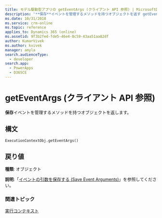 ```yaml
---
title: モデル駆動型アプリの getEventArgs (クライアント API 参照) | MicrosoftDocs
description: '**保存**イベントを管理するメソッドを持つオブジェクトを返す getEventArgs メソッドの詳細。'
ms.date: 10/31/2018
ms.service: crm-online
ms.topic: reference
applies_to: Dynamics 365 (online)
ms.assetid: 9f3b2fed-fde5-46e4-8c59-43aa51aa82df
author: KumarVivek
ms.author: kvivek
manager: amyla
search.audienceType:
  - developer
search.app:
  - PowerApps
  - D365CE
---
```

# <a name="geteventargs-client-api-reference"></a>getEventArgs (クライアント API 参照)



**保存**イベントを管理するメソッドを持つオブジェクトを返します。

## <a name="syntax"></a>構文

`ExecutionContextObj.getEventArgs()`

## <a name="return-value"></a>戻り値

**種類**: オブジェクト

**説明**:「[イベントの引数を保存する (Save Event Arguments)](../save-event-arguments.md)」を参照してください。


### <a name="related-topics"></a>関連トピック
[実行コンテキスト](../execution-context.md)





